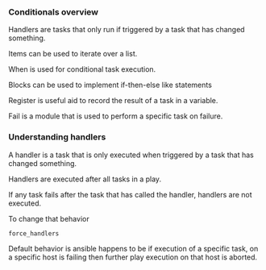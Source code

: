 ### Conditionals overview

Handlers are tasks that only run if triggered by a task that has changed something.

Items can be used to iterate over a list.

When is used for conditional task execution.

Blocks can be used to implement if-then-else like statements

Register is useful aid to record the result of a task in a variable.

Fail is a module that is used to perform a specific task on failure.



### Understanding handlers

A handler is a task that is only executed when triggered by a task that has changed something.

Handlers are executed after all tasks in a play.

If any task fails after the task that has called the handler, handlers are not executed.

To change that behavior
```
force_handlers
```

Default behavior is ansible happens to be if execution of a specific task, on a specific host is failing then further play execution on that host is aborted.


